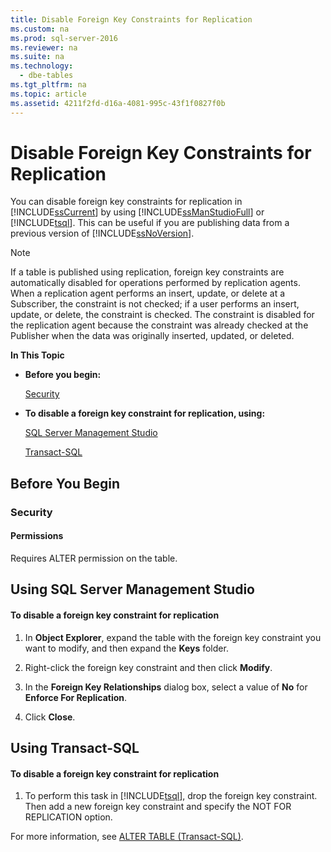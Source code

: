 ```yaml
---
title: Disable Foreign Key Constraints for Replication
ms.custom: na
ms.prod: sql-server-2016
ms.reviewer: na
ms.suite: na
ms.technology: 
  - dbe-tables
ms.tgt_pltfrm: na
ms.topic: article
ms.assetid: 4211f2fd-d16a-4081-995c-43f1f0827f0b
---
```

# Disable Foreign Key Constraints for Replication
  You can disable foreign key constraints for replication in [!INCLUDE[ssCurrent](../../Token/Other/ssCurrent_md.md)] by using [!INCLUDE[ssManStudioFull](../../Token/Other/ssManStudioFull_md.md)] or [!INCLUDE[tsql](../../Token/Other/tsql_md.md)]. This can be useful if you are publishing data from a previous version of [!INCLUDE[ssNoVersion](../../Token/Other/ssNoVersion_md.md)].  
  
> [!NOTE]  
>  If a table is published using replication, foreign key constraints are automatically disabled for operations performed by replication agents. When a replication agent performs an insert, update, or delete at a Subscriber, the constraint is not checked; if a user performs an insert, update, or delete, the constraint is checked. The constraint is disabled for the replication agent because the constraint was already checked at the Publisher when the data was originally inserted, updated, or deleted.  
  
 **In This Topic**  
  
-   **Before you begin:**  
  
     [Security](#Security)  
  
-   **To disable a foreign key constraint for replication, using:**  
  
     [SQL Server Management Studio](#SSMSProcedure)  
  
     [Transact\-SQL](#TsqlProcedure)  
  
##  <a name="BeforeYouBegin"></a> Before You Begin  
  
###  <a name="Security"></a> Security  
  
####  <a name="Permissions"></a> Permissions  
 Requires ALTER permission on the table.  
  
##  <a name="SSMSProcedure"></a> Using SQL Server Management Studio  
  
#### To disable a foreign key constraint for replication  
  
1.  In **Object Explorer**, expand the table with the foreign key constraint you want to modify, and then expand the **Keys** folder.  
  
2.  Right\-click the foreign key constraint and then click **Modify**.  
  
3.  In the **Foreign Key Relationships** dialog box, select a value of **No** for **Enforce For Replication**.  
  
4.  Click **Close**.  
  
##  <a name="TsqlProcedure"></a> Using Transact\-SQL  
  
#### To disable a foreign key constraint for replication  
  
1.  To perform this task in [!INCLUDE[tsql](../../Token/Other/tsql_md.md)], drop the foreign key constraint. Then add a new foreign key constraint and specify the NOT FOR REPLICATION option.  
  
 For more information, see [ALTER TABLE &#40;Transact-SQL&#41;](../Topic/ALTER%20TABLE%20\(Transact-SQL\).md).  
  
###  <a name="TsqlExample"></a>  
